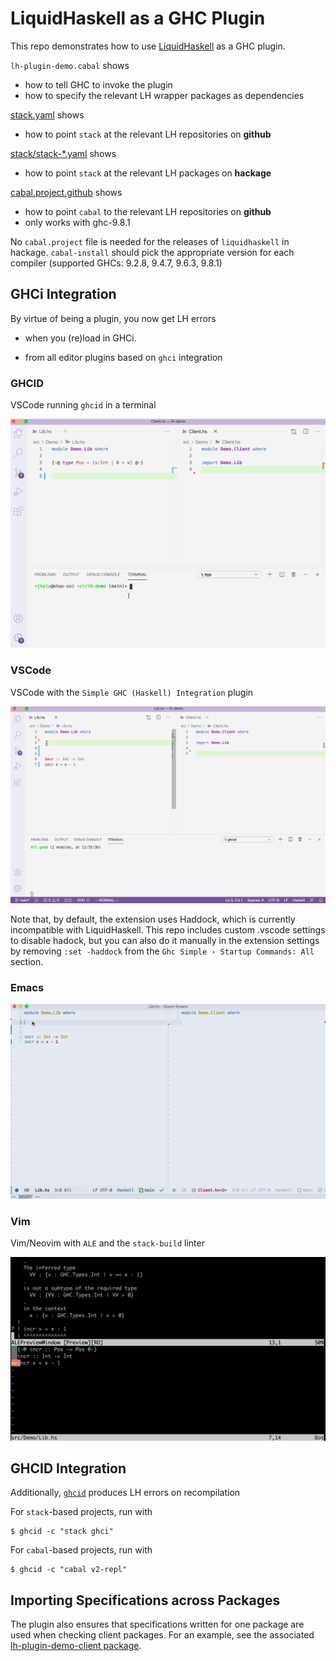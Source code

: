# LiquidHaskell as a GHC Plugin

This repo demonstrates how to use [LiquidHaskell](https://github.com/ucsd-progsys/liquidhaskell) as a GHC plugin.

`lh-plugin-demo.cabal` shows 

- how to tell GHC to invoke the plugin
- how to specify the relevant LH wrapper packages as dependencies

[stack.yaml](stack.yaml) shows

- how to point `stack` at the relevant LH repositories on **github**

[stack/stack-*.yaml](stack/) shows

- how to point `stack` at the relevant LH packages on **hackage**

[cabal.project.github](cabal.project.github) shows

- how to point `cabal` to the relevant LH repositories on **github**
- only works with ghc-9.8.1

No `cabal.project` file is needed for the releases of `liquidhaskell` in hackage.
`cabal-install` should pick the appropriate version for each compiler (supported GHCs:
9.2.8, 9.4.7, 9.6.3, 9.8.1)

## GHCi Integration

By virtue of being a plugin, you now get LH errors 

- when you (re)load in GHCi. 

- from all editor plugins based on `ghci` integration

### GHCID

VSCode running `ghcid` in a terminal 

![ghcid](ghcid.gif)

### VSCode 

VSCode with the `Simple GHC (Haskell) Integration` plugin 

![VS Code](vscode.gif)

Note that, by default, the extension uses Haddock, which is currently incompatible with LiquidHaskell. This repo includes custom .vscode settings to disable hadock, but you can also do it manually in the extension settings by removing ```:set -haddock``` from the ```Ghc Simple › Startup Commands: All``` section.

### Emacs

![Doom/Emacs with `dante`](emacs.gif)


### Vim

Vim/Neovim with `ALE` and the `stack-build` linter

![Vim/Neovim with `ALE` and the `stack-build` linter](vim.png)

## GHCID Integration

Additionally, [`ghcid`](https://github.com/ndmitchell/ghcid) produces LH errors on recompilation 

For `stack`-based projects, run with 

```
$ ghcid -c "stack ghci"
```

For `cabal`-based projects, run with 

```
$ ghcid -c "cabal v2-repl"
```

## Importing Specifications across Packages

The plugin also ensures that specifications written for one 
package are used when checking client packages. For an example, 
see the associated [lh-plugin-demo-client package](https://github.com/ucsd-progsys/lh-plugin-demo-client/).

